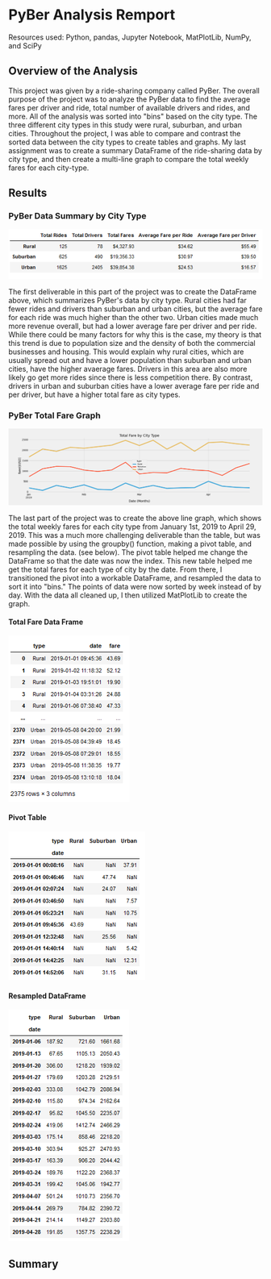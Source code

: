 # PyBer Analysis Remport
Resources used: Python, pandas, Jupyter Notebook, MatPlotLib, NumPy, and SciPy
## Overview of the Analysis
This project was given by a ride-sharing company called PyBer. The overall purpose of the project was to analyze the PyBer data to find the average fares per driver and ride, total number of available drivers and rides, and more. All of the analysis was sorted into "bins" based on the city type. The three different city types in this study were rural, suburban, and urban cities. Throughout the project, I was able to compare and contrast the sorted data between the city types to create tables and graphs. My last assignment was to create a summary DataFrame of the ride-sharing data by city type, and then create a multi-line graph to compare the total weekly fares for each city-type.

## Results

### PyBer Data Summary by City Type
![](Resources/Deliverable%201%20Final%20Table__%20A%20ride-sharing%20summary%20DataFrame%20by%20city%20type.PNG)

The first deliverable in this part of the project was to create the DataFrame above, which summarizes PyBer's data by city type. Rural cities had far fewer rides and drivers than suburban and urban cities, but the average fare for each ride was much higher than the other two. Urban cities made much more revenue overall, but had a lower average fare per driver and per ride. While there could be many factors for why this is the case, my theory is that this trend is due to population size and the density of both the commercial businesses and housing. This would explain why rural cities, which are usually spread out and have a lower population than suburban and urban cities, have the higher avaerage fares. Drivers in this area are also more likely go get more rides since there is less competition there. By contrast, drivers in urban and suburban cities have a lower average fare  per ride and per driver, but have a higher total fare as city types.

### PyBer Total Fare Graph
![](analysis/PyBer_fare_summary.png)

The last part of the project was to create the above line graph, which shows the total weekly fares for each city type from January 1st, 2019 to April 29, 2019. This was a much more challenging deliverable than the table, but was made possible by using the groupby() function, making a pivot table, and resampling the data. (see below). The pivot table helped me change the DataFrame so that the date was now the index. This new table helped me get the total fares for each type of city by the date. From there, I transitioned the pivot into a workable DataFrame, and resampled the data to sort it into "bins." The points of data were now sorted by week instead of by day. With the data all cleaned up, I then utilized MatPlotLib to create the graph.
#### Total Fare Data Frame
![](Resources/total_fare_date_df_pic.PNG)
#### Pivot Table 
![](Resources/pivot_table_total_fare.PNG)  
#### Resampled DataFrame
![](Resources/resampled_DataFrame.PNG) 

## Summary
